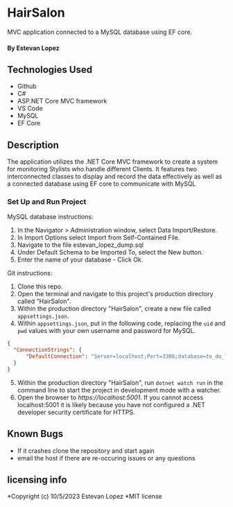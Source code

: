 # HairSalon
MVC application connected to a MySQL database using EF core.

 #### By Estevan Lopez

## Technologies Used
* Github
* C#
* ASP.NET Core MVC framework
* VS Code
* MySQL
* EF Core


## Description
The application utilizes the .NET Core MVC framework to create a system for monitoring Stylists who handle different Clients. It features two interconnected classes to display and record the data effectively as well as a connected database using EF core to communicate with MySQL


### Set Up and Run Project
MySQL database instructions: 
1. In the Navigator > Administration window, select Data Import/Restore.
2. In Import Options select Import from Self-Contained File.
3. Navigate to the file estevan_lopez_dump.sql
4. Under Default Schema to be Imported To, select the New button.
5. Enter the name of your database - Click Ok.

Git instructions:
1. Clone this repo.
2. Open the terminal and navigate to this project's production directory called "HairSalon".
3. Within the production directory "HairSalon", create a new file called `appsettings.json`.
4. Within `appsettings.json`, put in the following code, replacing the `uid` and `pwd` values with your own username and password for MySQL. 

```json
{
  "ConnectionStrings": {
      "DefaultConnection": "Server=localhost;Port=3306;database=to_do_list_with_ef_core;uid=[yourid];pwd=[yourpw];"
  }
}
```

5. Within the production directory "HairSalon", run `dotnet watch run` in the command line to start the project in development mode with a watcher.
4. Open the browser to _https://localhost:5001_. If you cannot access localhost:5001 it is likely because you have not configured a .NET developer security certificate for HTTPS. 

## Known Bugs

* If it crashes clone the repository and start again
* email the host if there are re-occuring issues or any questions

## licensing info 
*Copyright (c) 10/5/2023 Estevan Lopez
*MIT license 